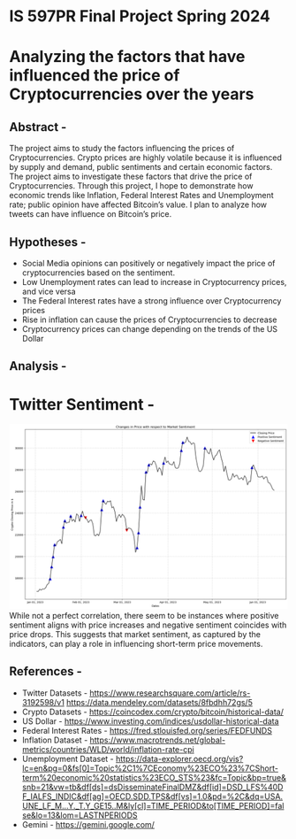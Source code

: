 # IS 597PR Final Project Spring 2024
# Analyzing the factors that have influenced the price of Cryptocurrencies over the years


## Abstract -

The project aims to study the factors influencing the prices of Cryptocurrencies. 
Crypto prices are highly volatile because it is influenced by supply and demand, public sentiments and certain 
economic factors. The project aims to investigate these factors that drive the price of Cryptocurrencies.
Through this project, I hope to demonstrate how economic trends like Inflation, Federal Interest Rates and 
Unemployment rate; public opinion have affected Bitcoin’s value. I plan to analyze how tweets can have 
influence on Bitcoin’s price.

## Hypotheses -

*  Social Media opinions can positively or negatively impact the price of cryptocurrencies based on the sentiment.
*  Low Unemployment rates can lead to increase in Cryptocurrency prices, and vice versa
*  The Federal Interest rates have a strong influence over Cryptocurrency prices
*  Rise in inflation can cause the prices of Cryptocurrencies to decrease
*  Cryptocurrency prices can change depending on the trends of the US Dollar


## Analysis - 

# Twitter Sentiment -
![img_1.png](img_1.png)
While not a perfect correlation, there seem to be instances where positive sentiment aligns with price increases and negative sentiment coincides with price drops. This suggests that market sentiment, as captured by the indicators, can play a role in influencing short-term price movements.

## References -

*  Twitter Datasets - https://www.researchsquare.com/article/rs-3192598/v1
                      https://data.mendeley.com/datasets/8fbdhh72gs/5
*  Crypto Datasets - https://coincodex.com/crypto/bitcoin/historical-data/
*  US Dollar - https://www.investing.com/indices/usdollar-historical-data
*  Federal Interest Rates - https://fred.stlouisfed.org/series/FEDFUNDS
*  Inflation Dataset - https://www.macrotrends.net/global-metrics/countries/WLD/world/inflation-rate-cpi
*  Unemployment Dataset - https://data-explorer.oecd.org/vis?lc=en&pg=0&fs[0]=Topic%2C1%7CEconomy%23ECO%23%7CShort-term%20economic%20statistics%23ECO_STS%23&fc=Topic&bp=true&snb=21&vw=tb&df[ds]=dsDisseminateFinalDMZ&df[id]=DSD_LFS%40DF_IALFS_INDIC&df[ag]=OECD.SDD.TPS&df[vs]=1.0&pd=%2C&dq=USA.UNE_LF_M...Y._T.Y_GE15..M&ly[cl]=TIME_PERIOD&to[TIME_PERIOD]=false&lo=13&lom=LASTNPERIODS
*  Gemini - https://gemini.google.com/